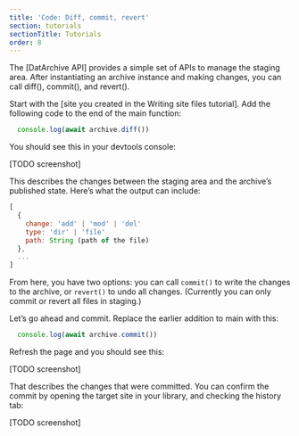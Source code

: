 ```yaml
---
title: 'Code: Diff, commit, revert'
section: tutorials
sectionTitle: Tutorials
order: 8
---
```


The [DatArchive API] provides a simple set of APIs to manage the staging area. After instantiating an archive instance and making changes, you can call diff(), commit(), and revert().

Start with the [site you created in the Writing site files tutorial]. Add the following code to the end of the main function:

```js
  console.log(await archive.diff())
```

You should see this in your devtools console:

[TODO screenshot]

This describes the changes between the staging area and the archive’s published state. Here’s what the output can include:

```js
[
  {
    change: 'add' | 'mod' | 'del'
    type: 'dir' | 'file'
    path: String (path of the file)
  },
  ...
]
```

From here, you have two options: you can call `commit()` to write the changes to the archive, or `revert()` to undo all changes. (Currently you can only commit or revert all files in staging.)

Let’s go ahead and commit. Replace the earlier addition to main with this:

```js
  console.log(await archive.commit())
```

Refresh the page and you should see this:

[TODO screenshot]

That describes the changes that were committed. You can confirm the commit by opening the target site in your library, and checking the history tab:

[TODO screenshot]
